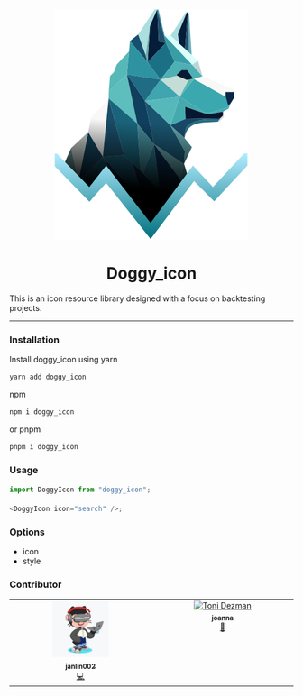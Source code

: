 <!-- <div style="text-align:center"> -->
<p align="center">
<img src="./public/doggy_logo.svg" />
</p>
<h1 align="center">Doggy_icon</h1>
<!-- </div> -->

This is an icon resource library designed with a focus on backtesting projects.

---

### Installation

Install doggy_icon using yarn

```bash
yarn add doggy_icon
```

npm

```bash
npm i doggy_icon
```

or pnpm

```bash
pnpm i doggy_icon
```

### Usage

```js
import DoggyIcon from "doggy_icon";

<DoggyIcon icon="search" />;
```

### Options

- icon
- style

### Contributor

<table>
  <tr>
    <td align="center" valign="top" width="14.28%">
      <a href="https://github.com/janlin002">
        <img src="./public/jan.png" width="100px" height="100px" style="object-fit: cover;" alt=""/>
        <br />
        <sub><b>janlin002</b></sub>
      </a>
      <br />
      <a href="#developer-janlin002" title="Design">💻</a>
    </td>
    <!-- <td align="center">
      <a href="https://joanna-design.myportfolio.com/about">
        <img src="https://media.discordapp.net/attachments/1224575941129539748/1225013161300590662/01.jpg?ex=661f9569&is=660d2069&hm=67e6cbd778059e34fc2d0e63998e491eb3dd5d2258a27318bbdde8371b54cbcc&=&format=webp&width=404&height=607" width="100px" height="100px" style="object-fit: cover;" alt=""/>
        <br />
        <sub><b>joanna</b></sub>
      </a>
      <br />
      <a href="#talk-saplingt" title="Talks">🎨</a>
    </td> -->
    <td align="center" valign="top" width="14.28%"><a href="https://joanna-design.myportfolio.com/about"><img src="https://media.discordapp.net/attachments/1224575941129539748/1225013161300590662/01.jpg?ex=661f9569&is=660d2069&hm=67e6cbd778059e34fc2d0e63998e491eb3dd5d2258a27318bbdde8371b54cbcc&=&format=webp&width=100&height=100" width="100px;" height="100px" alt="Toni Dezman"/><br /><sub><b>joanna</b></sub></a><br /><a href="##developer-joanna" title="Code">🎨</a></td>
  </tr>
</table>
